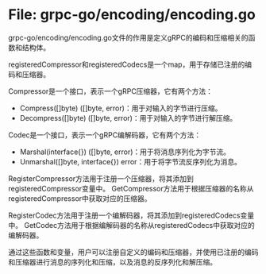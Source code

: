# File: grpc-go/encoding/encoding.go

grpc-go/encoding/encoding.go文件的作用是定义gRPC的编码和压缩相关的函数和结构体。

registeredCompressor和registeredCodecs是一个map，用于存储已注册的编码和压缩器。

Compressor是一个接口，表示一个gRPC压缩器，它有两个方法：
- Compress([]byte) ([]byte, error)：用于对输入的字节进行压缩。
- Decompress([]byte) ([]byte, error)：用于对输入的字节进行解压缩。

Codec是一个接口，表示一个gRPC编解码器，它有两个方法：
- Marshal(interface{}) ([]byte, error)：用于将消息序列化为字节流。
- Unmarshal([]byte, interface{}) error：用于将字节流反序列化为消息。

RegisterCompressor方法用于注册一个压缩器，将其添加到registeredCompressor变量中。
GetCompressor方法用于根据压缩器的名称从registeredCompressor中获取对应的压缩器。

RegisterCodec方法用于注册一个编解码器，将其添加到registeredCodecs变量中。
GetCodec方法用于根据编解码器的名称从registeredCodecs中获取对应的编解码器。

通过这些函数和变量，用户可以注册自定义的编码和压缩器，并使用已注册的编码和压缩器进行消息的序列化和压缩，以及消息的反序列化和解压缩。

